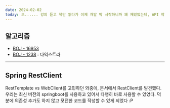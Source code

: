 ```yaml
---
date: 2024-02-02
today: 오...... 강의 듣고 책만 읽다가 이제 개발 막 시작하니까 꽤 재밌었는데, API 작업만 계속하다보니 반복적인 작업이 조금씩 지루하게 느껴지고 있다.  평일 내로 API 찍어내는 작업은 마무리하고, 주말에는 코드와 설계 전체 점검하는 시간을 가져야겠다.
---
```

## 알고리즘
- [BOJ - 16953](https://www.acmicpc.net/problem/16953)
- [BOJ - 1238](https://www.acmicpc.net/problem/1238) : 다익스트라

---

## Spring RestClient

RestTemplate vs WebClient를 고민하던 와중에, 문서에서 RestClient를 발견했다.
우리는 최신 버전의 springboot를 사용하고 있어서 다행히 바로 사용할 수 있었다. 덕분에 의존성 추가도 하지 않고 모던한 코드를 작성할 수 있게 되었다 :P

